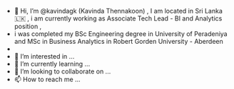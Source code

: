 - 👋 Hi, I’m @kavindagk (Kavinda Thennakoon) , I am located in Sri Lanka 🇱🇰 , i am currently working as Associate Tech Lead - BI and Analytics position , 
- i was completed my BSc Engineering degree in University of Peradeniya and MSc in Business Analytics in Robert Gorden University - Aberdeen 
- 
- 👀 I’m interested in ...
- 🌱 I’m currently learning ...
- 💞️ I’m looking to collaborate on ...
- 📫 How to reach me ...

<!---
kavindagk/kavindagk is a ✨ special ✨ repository because its `README.md` (this file) appears on your GitHub profile.
You can click the Preview link to take a look at your changes.
--->
